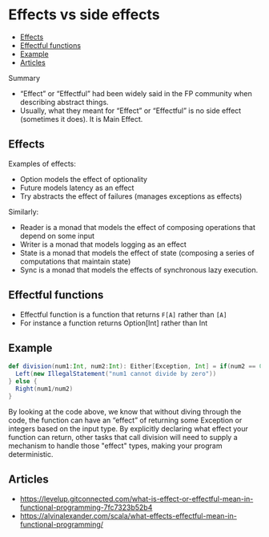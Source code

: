 # Effects vs side effects  <!-- omit in toc -->
- [Effects](#effects)
- [Effectful functions](#effectful-functions)
- [Example](#example)
- [Articles](#articles)

Summary
- “Effect” or “Effectful” had been widely said in the FP community when describing abstract things.
- Usually, what they meant for “Effect” or “Effectful” is no side effect (sometimes it does). It is Main Effect.

## Effects
Examples of effects:
- Option models the effect of optionality
- Future models latency as an effect
- Try abstracts the effect of failures (manages exceptions as effects)

Similarly:
- Reader is a monad that models the effect of composing operations that depend on some input
- Writer is a monad that models logging as an effect
- State is a monad that models the effect of state (composing a series of computations that maintain state)
- Sync is a monad that models the effects of synchronous lazy execution.

## Effectful functions
- Effectful function is a function that returns `F[A]` rather than `[A]`
- For instance a function returns Option[Int] rather than Int

## Example
```scala
def division(num1:Int, num2:Int): Either[Exception, Int] = if(num2 == 0) {
  Left(new IllegalStatement("num1 cannot divide by zero")) 
} else {
  Right(num1/num2)
}
```

By looking at the code above, we know that without diving through the code, the function can have an “effect” of returning some Exception or integers based on the input type. By explicitly declaring what effect your function can return, other tasks that call division will need to supply a mechanism to handle those "effect" types, making your program deterministic.

## Articles
- https://levelup.gitconnected.com/what-is-effect-or-effectful-mean-in-functional-programming-7fc7323b52b4
- https://alvinalexander.com/scala/what-effects-effectful-mean-in-functional-programming/
